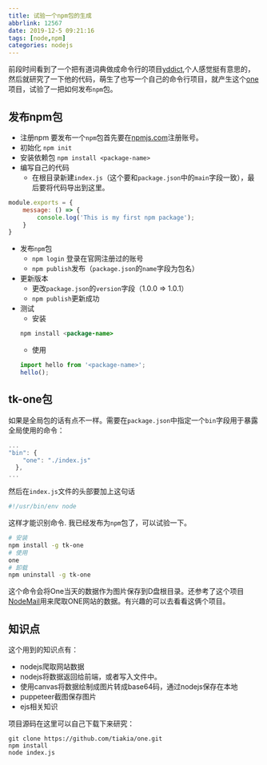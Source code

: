 ```yaml
---
title: 试验一个npm包的生成
abbrlink: 12567
date: 2019-12-5 09:21:16
tags: [node,npm]
categories: nodejs
---
```

前段时间看到了一个把有道词典做成命令行的项目[yddict](<https://github.com/kenshinji/yddict>),个人感觉挺有意思的，然后就研究了一下他的代码，萌生了也写一个自己的命令行项目，就产生这个[one](https://github.com/tiakia/one)项目，试验了一把如何发布`npm`包。
<!-- more -->
## 发布npm包
- 注册npm
要发布一个`npm`包首先要在[npmjs.com](https://www.npmjs.com/signup)注册账号。
- 初始化 `npm init`
- 安装依赖包 `npm install <package-name>`
- 编写自己的代码
  - 在根目录新建`index.js`（这个要和`package.json`中的`main`字段一致），最后要将代码导出到这里。
```javascript index.js
module.exports = {
    message: () => {
        console.log('This is my first npm package');
    }
}
```
- 发布`npm`包
  - `npm login` 登录在官网注册过的账号
  - `npm publish`发布（`package.json`的`name`字段为包名）
- 更新版本
  - 更改`package.json`的`version`字段（1.0.0 => 1.0.1）
  - `npm publish`更新成功
- 测试
    - 安装
    ```java
    npm install <package-name>
    ```
    - 使用
    ```javascript
    import hello from '<package-name>';
    hello();
    ```
## tk-one包
如果是全局包的话有点不一样。需要在`package.json`中指定一个`bin`字段用于暴露全局使用的命令：
```javascript package.json
...
"bin": {
    "one": "./index.js"
  },
...
```
然后在`index.js`文件的头部要加上这句话
```javascript index.js
#!/usr/bin/env node
```
这样才能识别命令.
我已经发布为`npm`包了，可以试验一下。
```bash
# 安装
npm install -g tk-one
# 使用
one
# 卸载
npm uninstall -g tk-one
```
这个命令会将One当天的数据作为图片保存到D盘根目录。还参考了这个项目[NodeMail](<https://github.com/Vincedream/NodeMail>)用来爬取ONE网站的数据。有兴趣的可以去看看这俩个项目。

## 知识点
这个用到的知识点有：
- nodejs爬取网站数据
- nodejs将数据返回给前端，或者写入文件中。
- 使用canvas将数据绘制成图片转成base64码，通过nodejs保存在本地
- puppeteer截图保存图片
- ejs相关知识

项目源码在这里可以自己下载下来研究：
```
git clone https://github.com/tiakia/one.git
npm install
node index.js
```
